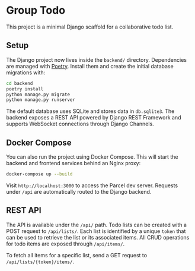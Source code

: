 # Group Todo

This project is a minimal Django scaffold for a collaborative todo list.

## Setup

The Django project now lives inside the `backend/` directory. Dependencies
are managed with [Poetry](https://python-poetry.org/). Install them and
create the initial database migrations with:

```bash
cd backend
poetry install
python manage.py migrate
python manage.py runserver
```

The default database uses SQLite and stores data in `db.sqlite3`.
The backend exposes a REST API powered by Django REST Framework and
supports WebSocket connections through Django Channels.

## Docker Compose

You can also run the project using Docker Compose. This will start the backend
and frontend services behind an Nginx proxy:

```bash
docker-compose up --build
```

Visit `http://localhost:3000` to access the Parcel dev server. Requests under
`/api` are automatically routed to the Django backend.

## REST API

The API is available under the `/api/` path. Todo lists can be created with a
POST request to `/api/lists/`. Each list is identified by a unique `token` that
can be used to retrieve the list or its associated items. All CRUD operations
for todo items are exposed through `/api/items/`.

To fetch all items for a specific list, send a GET request to
`/api/lists/{token}/items/`.
